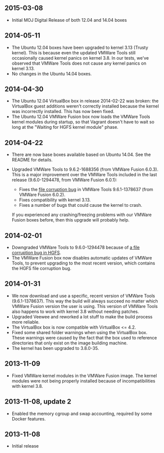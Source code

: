 ## 2015-03-08

* Initial MOJ Digital Release of both 12.04 and 14.04 boxes

## 2014-05-11

 * The Ubuntu 12.04 boxes have been upgraded to kernel 3.13 (Trusty kernel). This is because even the updated VMWare Tools still occasionally caused kernel panics on kernel 3.8. In our tests, we've observed that VMWare Tools does not cause any kernel panics on kernel 3.13.
 * No changes in the Ubuntu 14.04 boxes.

## 2014-04-30

 * The Ubuntu 12.04 VirtualBox box in release 2014-02-22 was broken: the VirtualBox guest additions weren't correctly installed because the kernel was incorrectly installed. This has now been fixed.
 * The Ubuntu 12.04 VMWare Fusion box now loads the VMWare Tools kernel modules during startup, so that Vagrant doesn't have to wait so long at the "Waiting for HGFS kernel module" phase.

## 2014-04-22

 * There are now base boxes available based on Ubuntu 14.04. See the README for details.
 * Upgraded VMWare Tools to 9.6.2-1688356 (from VMWare Fusion 6.0.3). This is a major improvement over the VMWare Tools included in the last release (9.6.0-1294478, from VMWare Fusion 6.0.1):

    * Fixes the [file corruption bug](https://communities.vmware.com/thread/462303) in VMWare Tools 9.6.1-1378637 (from VMWare Fusion 6.0.2).
    * Fixes compatibility with kernel 3.13.
    * Fixes a number of bugs that could cause the kernel to crash.

   If you experienced any crashing/freezing problems with our VMWare Fusion boxes before, then this upgrade will probably help.

## 2014-02-01

 * Downgraded VMWare Tools to 9.6.0-1294478 because of [a file corruption bug in HGFS](https://communities.vmware.com/thread/462303).
 * The VMWare Fusion box now disables automatic updates of VMWare Tools, to prevent upgrading to the most recent version, which contains the HGFS file corruption bug.

## 2014-01-31

 * We now download and use a specific, recent version of VMWare Tools (9.6.1-1378637). This way the build will always succeed no matter which VMWare Fusion version the user is using. This version of VMWare Tools also happens to work with kernel 3.8 without needing patches.
 * Upgraded Veewee and reworked a lot stuff to make the build process more reliable.
 * The VirtualBox box is now compatible with VirtualBox <= 4.2.
 * Fixed some shared folder warnings when using the VirtualBox box. These warnings were caused by the fact that the box used to reference directories that only exist on the image building machine.
 * The kernel has been upgraded to 3.8.0-35.

## 2013-11-09

 * Fixed VMWare kernel modules in the VMWare Fusion image. The kernel modules were not being properly installed because of incompatibilities with kernel 3.8.

## 2013-11-08, update 2

 * Enabled the memory cgroup and swap accounting, required by some Docker features.

## 2013-11-08

 * Initial release
